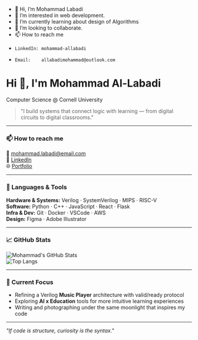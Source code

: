 - 👋 Hi, I’m Mohammad Labadi
- 👀 I’m interested in web development.
- 🌱 I’m currently learning about design of Algorithms
- 💞️ I’m looking to collaborate.
- 📫 How to reach me 
-     LinkedIn: mohammad-allabadi
-     Email:    allabadimohammad@outlook.com


<!---
mohdLabadi/mohdLabadi is a ✨ special ✨ repository because its `README.md` (this file) appears on your GitHub profile.
You can click the Preview link to take a look at your changes.
--->


# Hi 👋, I'm Mohammad Al-Labadi  
Computer Science @ Cornell University  

> "I build systems that connect logic with learning — from digital circuits to digital classrooms."

---

### 📫 How to reach me  
📧 mohammad.labadi@email.com  
🔗 [LinkedIn](https://www.linkedin.com/in/mohammadallabadi)  
🌐 [Portfolio](https://yourwebsite.com)

---

### 🔧 Languages & Tools  
**Hardware & Systems:** Verilog · SystemVerilog · MIPS · RISC-V  
**Software:** Python · C++ · JavaScript · React · Flask  
**Infra & Dev:** Git · Docker · VSCode · AWS  
**Design:** Figma · Adobe Illustrator  

---

### 📈 GitHub Stats  
![Mohammad's GitHub Stats](https://github-readme-stats.vercel.app/api?username=mohammadallabadi&show_icons=true&theme=graywhite)  
![Top Langs](https://github-readme-stats.vercel.app/api/top-langs/?username=mohammadallabadi&layout=compact&theme=graywhite)

---

### 🌙 Current Focus  
- Refining a Verilog **Music Player** architecture with valid/ready protocol  
- Exploring **AI x Education** tools for more intuitive learning experiences  
- Writing and photographing under the same moonlight that inspires my code  

---

*"If code is structure, curiosity is the syntax."*
